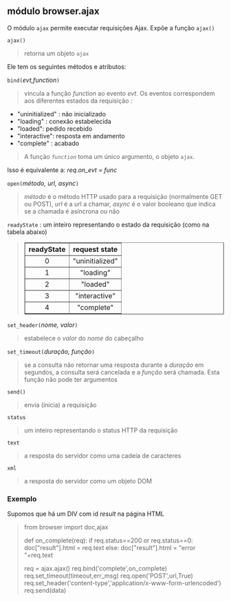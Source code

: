módulo **browser.ajax**
-----------------------

O módulo `ajax` permite executar requisições Ajax. Expõe a função `ajax()`

`ajax()`
> retorna um objeto `ajax`

Ele tem os seguintes métodos e atributos:

`bind(`_evt,function_`)`
> vincula a função _function_ ao evento _evt_. Os eventos correspondem aos diferentes estados da requisição :

- "uninitialized" : não inicializado
- "loading" : conexão estabelecida
- "loaded": pedido recebido
- "interactive": resposta em andamento
- "complete" : acabado

> A função _`function`_ toma um único argumento, o objeto `ajax`.

Isso é equivalente a: _req.on_evt = func_

`open(`_método, url, async_`)`
 > _método_ é o método HTTP usado para a requisição (normalmente GET ou POST), _url_ é a url a chamar, _async_ é o valor booleano que indica se a chamada é asíncrona ou não

`readyState` : um inteiro representando o estado da requisição (como na tabela abaixo)

<blockquote>
<table cellspacing=0 cellpadding=4 border=1>
<tr><th>
readyState
</th><th>
request state
</th></tr>
<tr><td align="center">0</td><td>"uninitialized"</td></tr>
<tr><td align="center">1</td><td align="center">"loading"</td></tr>
<tr><td align="center">2</td><td align="center">"loaded"</td></tr>
<tr><td align="center">3</td><td align="center">"interactive"</td></tr>
<tr><td align="center">4</td><td align="center">"complete"</td></tr>
</table>
</blockquote>

`set_header(`_nome, valor_`)`
> estabelece o _valor_ do _nome_ do cabeçalho

`set_timeout(`_duração, função_`)`
> se a consulta não retornar uma resposta durante a _duração_ em segundos, a consulta será cancelada e a _função_ será chamada. Esta função não pode ter argumentos

`send()`
> envia (inicia) a requisição

`status`
> um inteiro representando o status HTTP da requisição

`text`
> a resposta do servidor como uma cadeia de caracteres

`xml`
> a resposta do servidor como um objeto DOM



### Exemplo

Supomos que há um DIV com id _result_ na página HTML

>    from browser import doc,ajax
>
>    def on_complete(req):
>        if req.status==200 or req.status==0:
>            doc["result"].html = req.text
>        else:
>            doc["result"].html = "error "+req.text
>    
>    req = ajax.ajax()
>    req.bind('complete',on_complete)
>    req.set_timeout(timeout,err_msg)
>    req.open('POST',url,True)
>    req.set_header('content-type','application/x-www-form-urlencoded')
>    req.send(data)
